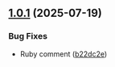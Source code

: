 ## [1.0.1](https://github.com/idosal/mcp-ui/compare/ruby-server-sdk/v1.0.0...ruby-server-sdk/v1.0.1) (2025-07-19)


### Bug Fixes

* Ruby comment ([b22dc2e](https://github.com/idosal/mcp-ui/commit/b22dc2e0a0db20d98ada884649ad408ebaf72d22))
